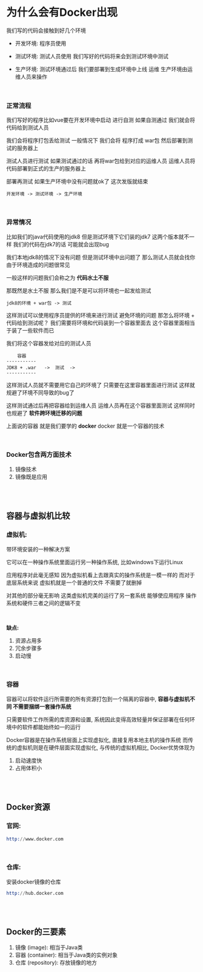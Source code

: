 # 为什么会有Docker出现
我们写的代码会接触到好几个环境
- 开发环境: 程序员使用
- 测试环境: 测试人员使用 我们写好的代码将来会到测试环境中测试

- 生产环境: 测试环境通过后 我们要部署到生成环境中上线 运维 生产环境由运维人员来操作

<br>

### 正常流程
我们写好的程序比如vue要在开发环境中启动 进行自测 如果自测通过 我们就会将代码给到测试人员

我们会将程序打包丢给测试 一般情况下 我们会将 程序打成 war包 然后部署到测试的服务器上

测试人员进行测试 如果测试通过的话 再将war包给到对应的运维人员 运维人员将代码部署到正式的生产的服务器上 

部署再测试 如果生产环境中没有问题就ok了 这次发版就结束

```
开发环境 -> 测试环境 -> 生产环境
```

<br>

### 异常情况
比如我们的java代码使用的jdk8 但是测试环境下它们装的jdk7 这两个版本就不一样 我们的代码在jdk7的话 可能就会出现bug

我们本地jdk8的情况下没有问题 但是测试环境中出问题了 那么测试人员就会找你 由于环境造成的问题很常见

一般这样的问题我们会称之为 **代码水土不服**

那既然是水土不服 那么我们是不是可以将环境也一起发给测试
```
jdk8的环境 + war包 -> 测试
```

这样测试可以使用程序员提供的环境来进行测试 避免环境的问题 那怎么将环境 + 代码给到测试呢？ 我们需要将环境和代码装到一个容器里面去 这个容器里面相当于装了一些软件而已

我们将这个容器发给对应的测试人员

```
    容器
-----------
JDK8 + .war   ->  测试  -> 
-----------
```

这样测试人员就不需要用它自己的环境了 只需要在这里容器里面进行测试 这样就规避了环境不同导致的bug了

这样测试通过后再把容器给到运维人员 运维人员再在这个容器里面测试 这样同时也规避了 **软件跨环境迁移的问题**

上面说的容器 就是我们要学的 **docker** docker 就是一个容器的技术

<br>

### Docker包含两方面技术
1. 镜像技术
2. 镜像既是应用

<br><br>

## 容器与虚拟机比较

### 虚拟机:
带环境安装的一种解决方案

它可以在一种操作系统里面运行另一种操作系统, 比如windows下运行Linux

应用程序对此毫无感知 因为虚拟机看上去跟真实的操作系统是一模一样的 而对于底层系统来说 虚拟机就是一个普通的文件 不需要了就删掉

对其他的部分毫无影响 这类虚拟机完美的运行了另一套系统 能够使应用程序 操作系统和硬件三者之间的逻辑不变

<br>

**缺点:**  
1. 资源占用多
2. 冗余步骤多
3. 启动慢

<br>

### 容器
容器可以将软件运行所需要的所有资源打包到一个隔离的容器中, **容器与虚拟机不同 不需要捆绑一套操作系统**

只需要软件工作所需的库资源和设置, 系统因此变得高效轻量并保证部署在任何环境中的软件都能始终如一的运行

Docker容器是在操作系统层面上实现虚拟化, 直接复用本地主机的操作系统 而传统的虚拟机则是在硬件层面实现虚拟化, 与传统的虚拟机相比, Docker优势体现为

1. 启动速度快
2. 占用体积小

<br><br>

## Docker资源

### 官网:
```s
http://www.docker.com
```

<br>

### 仓库:
安装docker镜像的仓库
```s
http://hub.docker.com
```

<br><br>

## Docker的三要素

1. 镜像 (image): 相当于Java类
2. 容器 (container): 相当于Java类的实例对象
3. 仓库 (repository): 存放镜像的地方

<br>




